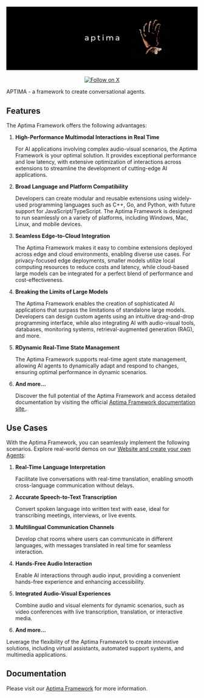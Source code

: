 [![Aptima Framework Banner](https://github.com/aptima-ai/aptima_framework/blob/main/assets/Aptima_Banner.png)](https://aptimatalk.com)

<div align="center">

[![Follow on X](https://img.shields.io/twitter/follow/aptima_zh_?logo=X&color=%20%23f5f5f5)](https://twitter.com/intent/follow?screen_name=aptima_zh_)
</div>

APTIMA - a framework to create conversational agents.

## Features

The Aptima Framework offers the following advantages:

1. **High-Performance Multimodal Interactions in Real Time**

   For AI applications involving complex audio-visual scenarios, the Aptima Framework is your optimal solution. It provides exceptional performance and low latency, with extensive optimization of interactions across extensions to streamline the development of cutting-edge AI applications.

2. **Broad Language and Platform Compatibility**

   Developers can create modular and reusable extensions using widely-used programming languages such as C++, Go, and Python, with future support for JavaScript/TypeScript. The Aptima Framework is designed to run seamlessly on a variety of platforms, including Windows, Mac, Linux, and mobile devices.

3. **Seamless Edge-to-Cloud Integration**

   The Aptima Framework makes it easy to combine extensions deployed across edge and cloud environments, enabling diverse use cases. For privacy-focused edge deployments, smaller models utilize local computing resources to reduce costs and latency, while cloud-based large models can be integrated for a perfect blend of performance and cost-effectiveness.

4. **Breaking the Limits of Large Models**

   The Aptima Framework enables the creation of sophisticated AI applications that surpass the limitations of standalone large models. Developers can design custom agents using an intuitive drag-and-drop programming interface, while also integrating AI with audio-visual tools, databases, monitoring systems, retrieval-augmented generation (RAG), and more.

5. **RDynamic Real-Time State Management**

   The Aptima Framework supports real-time agent state management, allowing AI agents to dynamically adapt and respond to changes, ensuring optimal performance in dynamic scenarios.

6. **And more...**

   Discover the full potential of the Aptima Framework and access detailed documentation by visiting the official [Aptima Framework documentation site.](https://aptima-8.gitbook.io/aptima/).

## Use Cases

With the Aptima Framework, you can seamlessly implement the following scenarios. Explore real-world demos on our [Website and create your own Agents](https://aptimatalk.com):

1. **Real-Time Language Interpretation**

   Facilitate live conversations with real-time translation, enabling smooth cross-language communication without delays.

2. **Accurate Speech-to-Text Transcription**

   Convert spoken language into written text with ease, ideal for transcribing meetings, interviews, or live events.

3. **Multilingual Communication Channels**

   Develop chat rooms where users can communicate in different languages, with messages translated in real time for seamless interaction.

4. **Hands-Free Audio Interaction**

   Enable AI interactions through audio input, providing a convenient hands-free experience and enhancing accessibility.

5. **Integrated Audio-Visual Experiences**

   Combine audio and visual elements for dynamic scenarios, such as video conferences with live transcription, translation, or interactive media.

6. **And more...**

 Leverage the flexibility of the Aptima Framework to create innovative solutions, including virtual assistants, automated support systems, and multimedia applications.

## Documentation

Please visit our [Aptima Framework](https://aptima-8.gitbook.io/aptima/) for more information.
